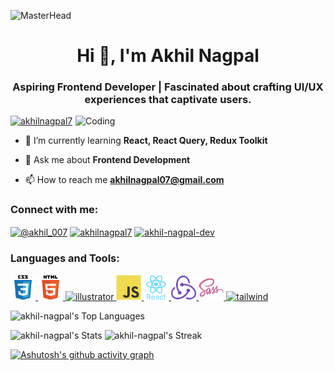 ![MasterHead](https://i.ibb.co/mvkxmXP/Pink-Yellow-Retro-Content-Marketer-Linked-In-Banner.png)
<h1 align="center">Hi 👋, I'm Akhil Nagpal</h1>
<h3 align="center">Aspiring Frontend Developer | Fascinated about crafting UI/UX experiences that captivate users.</h3>
<img align="right" alt="Coding" width="400" src="https://media.tenor.com/rePDfDWO3XoAAAAd/hacking.gif">

<p align="left"> <a href="https://twitter.com/akhilnagpal7" target="blank"><img src="https://img.shields.io/twitter/follow/akhilnagpal7?logo=twitter&style=for-the-badge" alt="akhilnagpal7" /></a> </p>

- 🌱 I’m currently learning **React, React Query, Redux Toolkit**

- 💬 Ask me about **Frontend Development**

- 📫 How to reach me **akhilnagpal07@gmail.com**

<h3 align="left">Connect with me:</h3>
<p align="left">
<a href="https://codepen.io/akhil_007" target="blank"><img align="center" src="https://raw.githubusercontent.com/rahuldkjain/github-profile-readme-generator/master/src/images/icons/Social/codepen.svg" alt="@akhil_007" height="30" width="40" /></a>
<a href="https://twitter.com/akhilnagpal7" target="blank"><img align="center" src="https://raw.githubusercontent.com/rahuldkjain/github-profile-readme-generator/master/src/images/icons/Social/twitter.svg" alt="akhilnagpal7" height="30" width="40" /></a>
<a href="https://linkedin.com/in/akhil-nagpal-dev" target="blank"><img align="center" src="https://raw.githubusercontent.com/rahuldkjain/github-profile-readme-generator/master/src/images/icons/Social/linked-in-alt.svg" alt="akhil-nagpal-dev" height="30" width="40" /></a>
</p>

<h3 align="left">Languages and Tools:</h3>
<p align="left"> <a href="https://www.w3schools.com/css/" target="_blank" rel="noreferrer"> <img src="https://raw.githubusercontent.com/devicons/devicon/master/icons/css3/css3-original-wordmark.svg" alt="css3" width="40" height="40"/> </a> <a href="https://www.w3.org/html/" target="_blank" rel="noreferrer"> <img src="https://raw.githubusercontent.com/devicons/devicon/master/icons/html5/html5-original-wordmark.svg" alt="html5" width="40" height="40"/> </a> <a href="https://www.adobe.com/in/products/illustrator.html" target="_blank" rel="noreferrer"> <img src="https://www.vectorlogo.zone/logos/adobe_illustrator/adobe_illustrator-icon.svg" alt="illustrator" width="40" height="40"/> </a> <a href="https://developer.mozilla.org/en-US/docs/Web/JavaScript" target="_blank" rel="noreferrer"> <img src="https://raw.githubusercontent.com/devicons/devicon/master/icons/javascript/javascript-original.svg" alt="javascript" width="40" height="40"/> </a> <a href="https://reactjs.org/" target="_blank" rel="noreferrer"> <img src="https://raw.githubusercontent.com/devicons/devicon/master/icons/react/react-original-wordmark.svg" alt="react" width="40" height="40"/> </a> <a href="https://redux.js.org" target="_blank" rel="noreferrer"> <img src="https://raw.githubusercontent.com/devicons/devicon/master/icons/redux/redux-original.svg" alt="redux" width="40" height="40"/> </a> <a href="https://sass-lang.com" target="_blank" rel="noreferrer"> <img src="https://raw.githubusercontent.com/devicons/devicon/master/icons/sass/sass-original.svg" alt="sass" width="40" height="40"/> </a> <a href="https://tailwindcss.com/" target="_blank" rel="noreferrer"> <img src="https://www.vectorlogo.zone/logos/tailwindcss/tailwindcss-icon.svg" alt="tailwind" width="40" height="40"/> </a> </p>


![akhil-nagpal's Top Languages](https://github-readme-stats.vercel.app/api/top-langs/?username=akhil-nagpal&theme=blueberry&show_icons=true&hide_border=true&layout=pie&align=center)

![akhil-nagpal's Stats](https://github-readme-stats.vercel.app/api?username=akhil-nagpal&theme=blueberry&show_icons=true&hide_border=true&count_private=true) ![akhil-nagpal's Streak](https://github-readme-streak-stats.herokuapp.com/?user=akhil-nagpal&theme=blueberry&hide_border=true)


[![Ashutosh's github activity graph](https://github-readme-activity-graph.vercel.app/graph?username=akhil-nagpal&theme=tokyo-night)](https://github.com/akhil-nagpal/github-readme-activity-graph)

